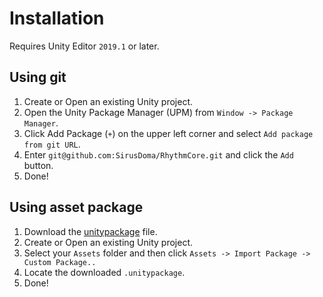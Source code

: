 # Installation

Requires Unity Editor `2019.1` or later.

## Using git
1. Create or Open an existing Unity project.
2. Open the Unity Package Manager (UPM) from `Window -> Package Manager`.
3. Click Add Package (`+`) on the upper left corner and select `Add package from git URL`.
4. Enter `git@github.com:SirusDoma/RhythmCore.git` and click the `Add` button.
5. Done!

## Using asset package
1. Download the [unitypackage](https://github.com/SirusDoma/RhythmCore/releases) file.
2. Create or Open an existing Unity project.
3. Select your `Assets` folder and then click `Assets -> Import Package -> Custom Package..`
4. Locate the downloaded `.unitypackage`.
5. Done!
